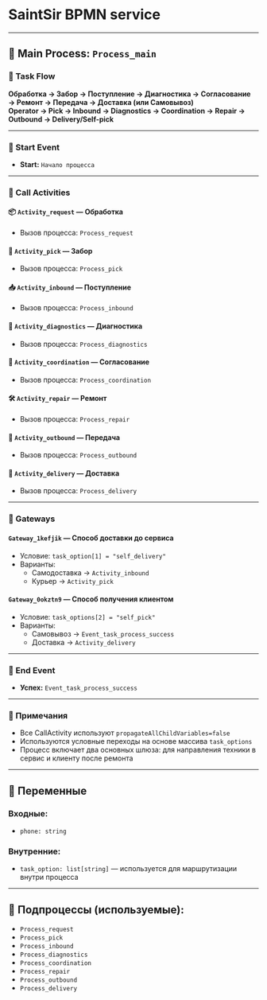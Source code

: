 # SaintSir BPMN service

---

## 🧩 Main Process: `Process_main`

### 🔁 Task Flow
**Обработка → Забор → Поступление → Диагностика → Согласование → Ремонт → Передача → Доставка (или Самовывоз)**  
**Operator → Pick → Inbound → Diagnostics → Coordination → Repair → Outbound → Delivery/Self-pick**

---

### 🚀 Start Event
- **Start:** `Начало процесса`

---

### 🔹 Call Activities

#### 📦 `Activity_request` — Обработка
- Вызов процесса: `Process_request`

#### 🚚 `Activity_pick` — Забор
- Вызов процесса: `Process_pick`

#### 📥 `Activity_inbound` — Поступление
- Вызов процесса: `Process_inbound`

#### 🧪 `Activity_diagnostics` — Диагностика
- Вызов процесса: `Process_diagnostics`

#### 🧾 `Activity_coordination` — Согласование
- Вызов процесса: `Process_coordination`

#### 🛠️ `Activity_repair` — Ремонт
- Вызов процесса: `Process_repair`

#### 🔁 `Activity_outbound` — Передача
- Вызов процесса: `Process_outbound`

#### 🚛 `Activity_delivery` — Доставка
- Вызов процесса: `Process_delivery`

---

### 🔀 Gateways

#### `Gateway_1kefjik` — Способ доставки до сервиса
- Условие: `task_option[1] = "self_delivery"`
- Варианты:
  - Самодоставка → `Activity_inbound`
  - Курьер → `Activity_pick`

#### `Gateway_0okztn9` — Способ получения клиентом
- Условие: `task_options[2] = "self_pick"`
- Варианты:
  - Самовывоз → `Event_task_process_success`
  - Доставка → `Activity_delivery`

---

### 🏁 End Event
- **Успех:** `Event_task_process_success`

---

### 📝 Примечания
- Все CallActivity используют `propagateAllChildVariables=false`
- Используются условные переходы на основе массива `task_options`
- Процесс включает два основных шлюза: для направления техники в сервис и клиенту после ремонта

---

## 🔧 Переменные

### Входные:
- `phone: string`

### Внутренние:
- `task_option: list[string]` — используется для маршрутизации внутри процесса

---

## 🧠 Подпроцессы (используемые):
- `Process_request`
- `Process_pick`
- `Process_inbound`
- `Process_diagnostics`
- `Process_coordination`
- `Process_repair`
- `Process_outbound`
- `Process_delivery`